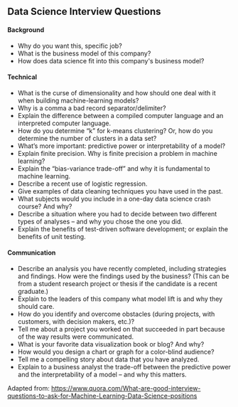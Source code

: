 ## Data Science Interview Questions

#### Background
* Why do you want this, specific job?
* What is the business model of this company?
* How does data science fit into this company's business model?

#### Technical
* What is the curse of dimensionality and how should one deal with it when building machine-learning models?
* Why is a comma a bad record separator/delimiter?
* Explain the difference between a compiled computer language and an interpreted computer language.
* How do you determine “k” for k-means clustering? Or, how do you determine the number of clusters in a data set?
* What’s more important: predictive power or interpretability of a model?
* Explain finite precision. Why is finite precision a problem in machine learning?
* Explain the “bias-variance trade-off” and why it is fundamental to machine learning.
* Describe a recent use of logistic regression.
* Give examples of data cleaning techniques you have used in the past.
* What subjects would you include in a one-day data science crash course? And why?
* Describe a situation where you had to decide between two different types of analyses – and why you chose the one you did.
* Explain the benefits of test-driven software development; or explain the benefits of unit testing.

#### Communication
* Describe an analysis you have recently completed, including strategies and findings. How were the findings used by the business? (This can be from a student research project or thesis if the candidate is a recent graduate.)
* Explain to the leaders of this company what model lift is and why they should care.
* How do you identify and overcome obstacles (during projects, with customers, with decision makers, etc.)?
* Tell me about a project you worked on that succeeded in part because of the way results were communicated.
* What is your favorite data visualization book or blog? And why?
* How would you design a chart or graph for a color-blind audience?
* Tell me a compelling story about data that you have analyzed.
* Explain to a business analyst the trade-off between the predictive power and the interpretability of a model – and why this matters.

Adapted from: https://www.quora.com/What-are-good-interview-questions-to-ask-for-Machine-Learning-Data-Science-positions

